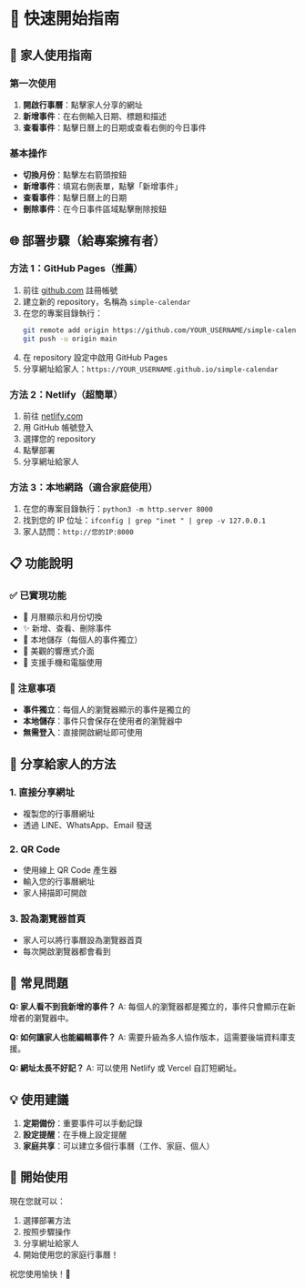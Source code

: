 # 🚀 快速開始指南

## 📱 家人使用指南

### 第一次使用
1. **開啟行事曆**：點擊家人分享的網址
2. **新增事件**：在右側輸入日期、標題和描述
3. **查看事件**：點擊日曆上的日期或查看右側的今日事件

### 基本操作
- **切換月份**：點擊左右箭頭按鈕
- **新增事件**：填寫右側表單，點擊「新增事件」
- **查看事件**：點擊日曆上的日期
- **刪除事件**：在今日事件區域點擊刪除按鈕

## 🌐 部署步驟（給專案擁有者）

### 方法 1：GitHub Pages（推薦）
1. 前往 [github.com](https://github.com) 註冊帳號
2. 建立新的 repository，名稱為 `simple-calendar`
3. 在您的專案目錄執行：
   ```bash
   git remote add origin https://github.com/YOUR_USERNAME/simple-calendar.git
   git push -u origin main
   ```
4. 在 repository 設定中啟用 GitHub Pages
5. 分享網址給家人：`https://YOUR_USERNAME.github.io/simple-calendar`

### 方法 2：Netlify（超簡單）
1. 前往 [netlify.com](https://netlify.com)
2. 用 GitHub 帳號登入
3. 選擇您的 repository
4. 點擊部署
5. 分享網址給家人

### 方法 3：本地網路（適合家庭使用）
1. 在您的專案目錄執行：`python3 -m http.server 8000`
2. 找到您的 IP 位址：`ifconfig | grep "inet " | grep -v 127.0.0.1`
3. 家人訪問：`http://您的IP:8000`

## 📋 功能說明

### ✅ 已實現功能
- 📅 月曆顯示和月份切換
- ✨ 新增、查看、刪除事件
- 💾 本地儲存（每個人的事件獨立）
- 🎨 美觀的響應式介面
- 📱 支援手機和電腦使用

### 🔄 注意事項
- **事件獨立**：每個人的瀏覽器顯示的事件是獨立的
- **本地儲存**：事件只會保存在使用者的瀏覽器中
- **無需登入**：直接開啟網址即可使用

## 🎯 分享給家人的方法

### 1. 直接分享網址
- 複製您的行事曆網址
- 透過 LINE、WhatsApp、Email 發送

### 2. QR Code
- 使用線上 QR Code 產生器
- 輸入您的行事曆網址
- 家人掃描即可開啟

### 3. 設為瀏覽器首頁
- 家人可以將行事曆設為瀏覽器首頁
- 每次開啟瀏覽器都會看到

## 🔧 常見問題

**Q: 家人看不到我新增的事件？**
A: 每個人的瀏覽器都是獨立的，事件只會顯示在新增者的瀏覽器中。

**Q: 如何讓家人也能編輯事件？**
A: 需要升級為多人協作版本，這需要後端資料庫支援。

**Q: 網址太長不好記？**
A: 可以使用 Netlify 或 Vercel 自訂短網址。

## 💡 使用建議

1. **定期備份**：重要事件可以手動記錄
2. **設定提醒**：在手機上設定提醒
3. **家庭共享**：可以建立多個行事曆（工作、家庭、個人）

## 🎉 開始使用

現在您就可以：
1. 選擇部署方法
2. 按照步驟操作
3. 分享網址給家人
4. 開始使用您的家庭行事曆！

祝您使用愉快！🌟
